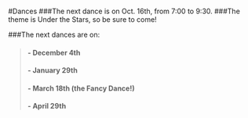 <br/>
#Dances
###The next dance is on Oct. 16th, from 7:00 to 9:30.
###The theme is Under the Stars, so be sure to come!

###The next dances are on:
>#### - December 4th
>#### - January 29th
>#### - March 18th (the Fancy Dance!)
>#### - April 29th 
<!--<h4 style="color:yellow">When:May 19-21</h4>
####Come and watch the movies your friends have worked so hard to make
####This year, You! Yes,you! You the student get to vote for your favorite movie. Come to the gym at lunch on May 19th and 20th and watch the movies your friends have made. 
####Then you vote for your favorite movie, and on the 21st come in and find out who won!
-->

